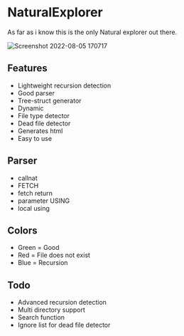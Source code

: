 # NaturalExplorer
As far as i know this is the only Natural explorer out there.

![Screenshot 2022-08-05 170717](https://user-images.githubusercontent.com/102999825/183106464-c7a462e9-d04c-4a6d-824e-ac5b42b47296.png)

## Features
- Lightweight recursion detection
- Good parser
- Tree-struct generator
- Dynamic
- File type detector
- Dead file detector
- Generates html
- Easy to use

## Parser
- callnat
- FETCH
- fetch return
- parameter USING
- local using

## Colors
- Green = Good
- Red = File does not exist
- Blue = Recursion

## Todo
- Advanced recursion detection
- Multi directory support
- Search function
- Ignore list for dead file detector
